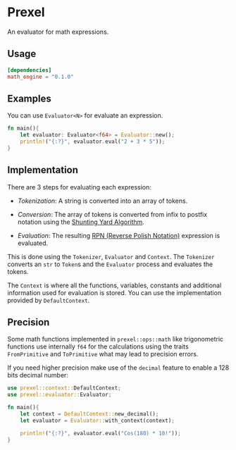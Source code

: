 # Prexel
An evaluator for math expressions.

## Usage
```toml
[dependencies]
math_engine = "0.1.0"
```

## Examples
You can use `Evaluator<N>` for evaluate an expression.

```rust
fn main(){
    let evaluator: Evaluator<f64> = Evaluator::new();
    println!("{:?}", evaluator.eval("2 + 3 * 5"));
}
```

## Implementation
There are 3 steps for evaluating each expression:
- *Tokenization*: A string is converted into an array of tokens.

- *Conversion*: The array of tokens is converted from infix to postfix notation using the [Shunting Yard Algorithm](https://en.wikipedia.org/wiki/Shunting-yard_algorithm).

- *Evaluation*: The resulting [RPN (Reverse Polish Notation)](https://en.wikipedia.org/wiki/Reverse_Polish_notation)
expression is evaluated.

This is done using the `Tokenizer`, `Evaluator` and `Context`. The `Tokenizer` converts an `str` to `Token`s
and the `Evaluator` process and evaluates the tokens.

The `Context` is where all the functions, variables, constants and additional information used for evaluation
is stored. You can use the implementation provided by `DefaultContext`.

## Precision
Some math functions implemented in `prexel::ops::math` like trigonometric functions
use internally `f64` for the calculations using the traits `FromPrimitive` and `ToPrimitive`
what may lead to precision errors.

If you need higher precision make use of the `decimal` feature to enable a
128 bits decimal number:

```rust
use prexel::context::DefaultContext;
use prexel::evaluator::Evaluator;

fn main(){
    let context = DefaultContext::new_decimal();
    let evaluator = Evaluator::with_context(context);

    println!("{:?}", evaluator.eval("Cos(180) * 10!"));
}
```